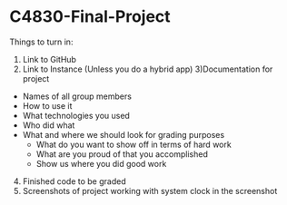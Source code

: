 # C4830-Final-Project

Things to turn in: 

1) Link to GitHub
2) Link to Instance (Unless you do a hybrid app)
3)Documentation for project
  - Names of all group members
  - How to use it
  - What technologies you used 
  - Who did what
  - What and where we should look for grading purposes
    - What do you want to show off in terms of hard work 
    - What are you proud of that you accomplished 
    - Show us where you did good work 
4) Finished code to be graded 
5) Screenshots of project working with system clock in the screenshot
